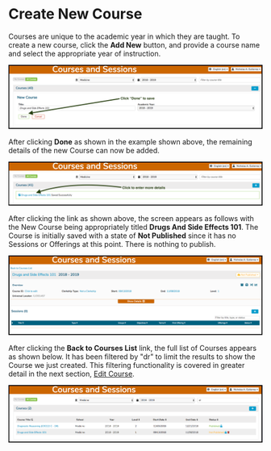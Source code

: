 # Create New Course

Courses are unique to the academic year in which they are taught. To create a new course, click the **Add New** button, and provide a course name and select the appropriate year of instruction.

![](../../.gitbook/assets/cs_rw_1.png)

After clicking **Done** as shown in the example shown above, the remaining details of the new Course can now be added.

![](../../.gitbook/assets/cs_rw_2.png)

After clicking the link as shown above, the screen appears as follows with the New Course being appropriately titled **Drugs And Side Effects 101**. The Course is initially saved with a state of **Not Published** since it has no Sessions or Offerings at this point. There is nothing to publish.

![](../../.gitbook/assets/cs_rw_3%20%281%29.png)

After clicking the **Back to Courses List** link, the full list of Courses appears as shown below. It has been filtered by "dr" to limit the results to show the Course we just created. This filtering functionality is covered in greater detail in the next section, [Edit Course](https://iliosproject.gitbook.io/ilios-user-guide/courses-and-sessions/courses/edit-course).

![](../../.gitbook/assets/cs_rw_4.png)

